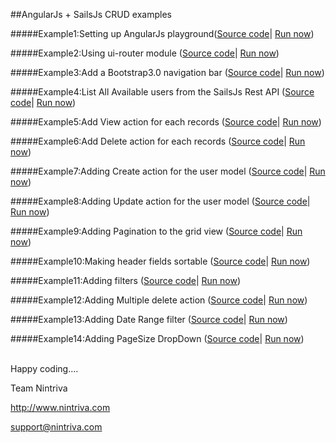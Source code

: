 ##AngularJs + SailsJs CRUD examples

#####Example1:Setting up AngularJs playground([Source code](https://github.com/sirinibin/angularsailscrud/tree/master/example1)| [Run now](http://sirinibin.github.io/example1/))

#####Example2:Using ui-router module ([Source code](https://github.com/sirinibin/angularsailscrud/tree/master/example2)| [Run now](http://sirinibin.github.io/example2/))

#####Example3:Add a Bootstrap3.0 navigation bar ([Source code](https://github.com/sirinibin/angularsailscrud/tree/master/example3)| [Run now](http://sirinibin.github.io/example3/))


#####Example4:List All Available users from the SailsJs Rest API ([Source code](https://github.com/sirinibin/angularsailscrud/tree/master/example4)| [Run now](http://sirinibin.github.io/example4/))


#####Example5:Add View action for each records ([Source code](https://github.com/sirinibin/angularsailscrud/tree/master/example5)| [Run now](http://sirinibin.github.io/example5/))

#####Example6:Add Delete action for each records ([Source code](https://github.com/sirinibin/angularsailscrud/tree/master/example6)| [Run now](http://sirinibin.github.io/example6/))

#####Example7:Adding Create action for the user model ([Source code](https://github.com/sirinibin/angularsailscrud/tree/master/example7)| [Run now](http://sirinibin.github.io/example4/))

#####Example8:Adding Update action for the user model ([Source code](https://github.com/sirinibin/angularsailscrud/tree/master/example8)| [Run now](http://sirinibin.github.io/example8/))

#####Example9:Adding Pagination to the grid view ([Source code](https://github.com/sirinibin/angularsailscrud/tree/master/example9)| [Run now](http://sirinibin.github.io/example9/))

#####Example10:Making header fields sortable ([Source code](https://github.com/sirinibin/angularsailscrud/tree/master/example10)| [Run now](http://sirinibin.github.io/example10/))

#####Example11:Adding filters ([Source code](https://github.com/sirinibin/angularsailscrud/tree/master/example11)| [Run now](http://sirinibin.github.io/example11/))

#####Example12:Adding Multiple delete action ([Source code](https://github.com/sirinibin/angularsailscrud/tree/master/example12)| [Run now](http://sirinibin.github.io/example12/))

#####Example13:Adding Date Range filter ([Source code](https://github.com/sirinibin/angularsailscrud/tree/master/example13)| [Run now](http://sirinibin.github.io/example13/))

#####Example14:Adding PageSize DropDown ([Source code](https://github.com/sirinibin/angularsailscrud/tree/master/example14)| [Run now](http://sirinibin.github.io/example14/))


<br/>
Happy coding....

Team Nintriva

http://www.nintriva.com

support@nintriva.com

